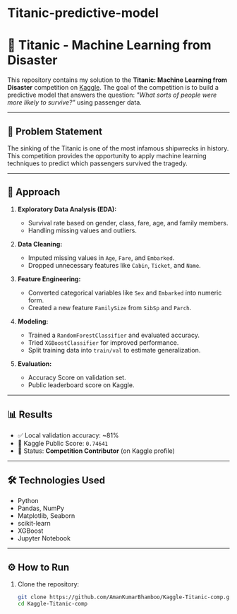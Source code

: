 # Titanic-predictive-model
# 🚢 Titanic - Machine Learning from Disaster

This repository contains my solution to the **Titanic: Machine Learning from Disaster** competition on [Kaggle](https://www.kaggle.com/competitions/titanic). The goal of the competition is to build a predictive model that answers the question: *"What sorts of people were more likely to survive?"* using passenger data.

---

## 🧠 Problem Statement

The sinking of the Titanic is one of the most infamous shipwrecks in history. This competition provides the opportunity to apply machine learning techniques to predict which passengers survived the tragedy.

---

## 🚀 Approach

1. **Exploratory Data Analysis (EDA):**
   - Survival rate based on gender, class, fare, age, and family members.
   - Handling missing values and outliers.

2. **Data Cleaning:**
   - Imputed missing values in `Age`, `Fare`, and `Embarked`.
   - Dropped unnecessary features like `Cabin`, `Ticket`, and `Name`.

3. **Feature Engineering:**
   - Converted categorical variables like `Sex` and `Embarked` into numeric form.
   - Created a new feature `FamilySize` from `SibSp` and `Parch`.

4. **Modeling:**
   - Trained a `RandomForestClassifier` and evaluated accuracy.
   - Tried `XGBoostClassifier` for improved performance.
   - Split training data into `train/val` to estimate generalization.

5. **Evaluation:**
   - Accuracy Score on validation set.
   - Public leaderboard score on Kaggle.

---

## 📊 Results

- ✅ Local validation accuracy: ~81%
- 🏁 Kaggle Public Score: `0.74641`
- 👤 Status: **Competition Contributor** (on Kaggle profile)

---

## 🛠 Technologies Used

- Python
- Pandas, NumPy
- Matplotlib, Seaborn
- scikit-learn
- XGBoost
- Jupyter Notebook

---

## ⚙️ How to Run

1. Clone the repository:
   ```bash
   git clone https://github.com/AmanKumarBhamboo/Kaggle-Titanic-comp.git
   cd Kaggle-Titanic-comp

